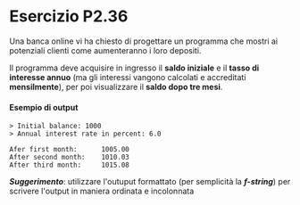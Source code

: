 # Esercizio P2.36
Una banca online vi ha chiesto di progettare un programma che mostri ai potenziali clienti come aumenteranno i loro depositi. 

Il programma deve acquisire in ingresso il **saldo iniziale** e il **tasso di interesse annuo** (ma gli interessi vangono calcolati e accreditati **mensilmente**), per poi visualizzare il **saldo dopo tre mesi**.

#### Esempio di output
```
> Initial balance: 1000
> Annual interest rate in percent: 6.0

Afer first month:      1005.00
After second month:    1010.03
After third month:     1015.08
```

***Suggerimento***: utilizzare l'outuput formattato (per semplicità la ***f-string***) per scrivere l'output in maniera ordinata e incolonnata
